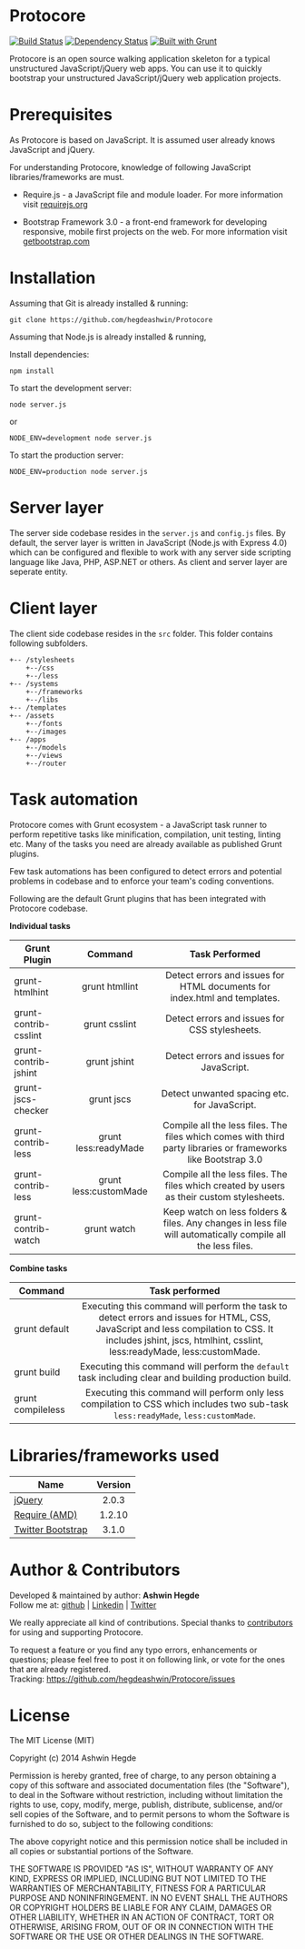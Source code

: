 # Protocore 

[![Build Status](https://travis-ci.org/hegdeashwin/Protocore.svg?branch=master)](https://travis-ci.org/hegdeashwin/Protocore)   [![Dependency Status](https://gemnasium.com/hegdeashwin/Protocore.svg)](https://gemnasium.com/hegdeashwin/Protocore)   [![Built with Grunt](http://cdn.gruntjs.com/builtwith.png)](http://gruntjs.com/) 


Protocore is an open source walking application skeleton for a typical unstructured JavaScript/jQuery web apps. You can use it to quickly bootstrap your unstructured JavaScript/jQuery web application projects.

Prerequisites
=============
As Protocore is based on JavaScript. It is assumed user already knows JavaScript and jQuery.

For understanding Protocore, knowledge of following JavaScript libraries/frameworks are must.
<ul>
	<li>Require.js - a JavaScript file and module loader. For more information visit <a href="//requirejs.org/" target="_blank">requirejs.org</a></p></li>
	<li>Bootstrap Framework 3.0 - a front-end framework for developing responsive, mobile first projects on the web. For more information visit <a href="//getbootstrap.com/" target="_blank">getbootstrap.com</a></li>
</ul>

Installation
============
Assuming that Git is already installed & running:
```
git clone https://github.com/hegdeashwin/Protocore
```

Assuming that Node.js is already installed & running, 

Install dependencies:
```
npm install
```

To start the development server:
```
node server.js
```
or
```
NODE_ENV=development node server.js
```

To start the production server:
```
NODE_ENV=production node server.js
```

Server layer
============
The server side codebase resides in the ```server.js``` and ```config.js``` files. By default, the server layer is written in JavaScript (Node.js with Express 4.0) which can be configured and flexible to work with any server side scripting language like Java, PHP, ASP.NET or others. As client and server layer are seperate entity.

Client layer
============
The client side codebase resides in the ```src``` folder. This folder contains following subfolders.

```
+-- /stylesheets
	+--/css
	+--/less
+-- /systems
	+--/frameworks
	+--/libs
+-- /templates
+-- /assets
	+--/fonts
	+--/images
+-- /apps
	+--/models
	+--/views
	+--/router
```

Task automation
===============
Protocore comes with Grunt ecosystem - a JavaScript task runner to perform repetitive tasks like minification, compilation, unit testing, linting etc. Many of the tasks you need are already available as published Grunt plugins.

Few task automations has been configured to detect errors and potential problems in codebase and to enforce your team's coding conventions. 

Following are the default Grunt plugins that has been integrated with Protocore codebase.

**Individual tasks**

| Grunt Plugin 			 | Command                  | Task Performed              |
| -----------------------|:------------------------:|:---------------------------:|
| grunt-htmlhint		 | grunt htmllint           | Detect errors and issues for HTML documents for index.html and templates. |
| grunt-contrib-csslint	 | grunt csslint            | Detect errors and issues for CSS stylesheets. |
| grunt-contrib-jshint	 | grunt jshint             | Detect errors and issues for JavaScript. |
| grunt-jscs-checker	 | grunt jscs               | Detect unwanted spacing etc. for JavaScript. |
| grunt-contrib-less	 | grunt less:readyMade     | Compile all the less files. The files which comes with third party libraries or frameworks like Bootstrap 3.0 |
| grunt-contrib-less     | grunt less:customMade    | Compile all the less files. The files which created by users as their custom stylesheets.
| grunt-contrib-watch	 | grunt watch 				| Keep watch on less folders & files. Any changes in less file will automatically compile all the less files. |

**Combine tasks**

| Command                     | Task performed              |
| --------------------------- |:---------------------------:|
| grunt default               | Executing this command will perform the task to detect errors and issues for HTML, CSS, JavaScript and less compilation to CSS. It includes jshint, jscs, htmlhint, csslint, less:readyMade, less:customMade. |
| grunt build              	  | Executing this command will perform the ```default``` task including clear and building production build. |
| grunt compileless           | Executing this command will perform only less compilation to CSS which includes two sub-task ```less:readyMade```, ```less:customMade```. |

Libraries/frameworks used
=========================
| Name                        											 | Version        |
| ---------------------------------------------------------------------- |:--------------:|
| <a href="//jquery.com/" target="_blank">jQuery</a>        			 | 2.0.3 		  |
| <a href="//requirejs.org/" target="_blank">Require (AMD)</a>   		 | 1.2.10 		  |
| <a href="//getbootstrap.com/" target="_blank">Twitter Bootstrap</a>  	 | 3.1.0  		  |

Author & Contributors
=====================
Developed &amp; maintained by author: <b>Ashwin Hegde</b><br>
Follow me at: <a href="https://github.com/hegdeashwin" target="_blank">github</a> | <a href="http://in.linkedin.com/in/hegdeashwin" target="_blank">Linkedin</a> | <a href="https://twitter.com/hegdeashwin3" target="_blank">Twitter</a>

We really appreciate all kind of contributions. Special thanks to <a href="//github.com/hegdeashwin/Protocore/graphs/contributors" target="_blank">contributors</a> for using and supporting Protocore.

To request a feature or you find any typo errors, enhancements or questions; please feel free to post it on following link, or vote for the ones that are already registered.
<br>Tracking: <a href="https://github.com/hegdeashwin/Protocore/issues" target="_blank">https://github.com/hegdeashwin/Protocore/issues</a>

License
=======
The MIT License (MIT)

Copyright (c) 2014 Ashwin Hegde

Permission is hereby granted, free of charge, to any person obtaining a copy of
this software and associated documentation files (the "Software"), to deal in
the Software without restriction, including without limitation the rights to
use, copy, modify, merge, publish, distribute, sublicense, and/or sell copies of
the Software, and to permit persons to whom the Software is furnished to do so,
subject to the following conditions:

The above copyright notice and this permission notice shall be included in all
copies or substantial portions of the Software.

THE SOFTWARE IS PROVIDED "AS IS", WITHOUT WARRANTY OF ANY KIND, EXPRESS OR
IMPLIED, INCLUDING BUT NOT LIMITED TO THE WARRANTIES OF MERCHANTABILITY, FITNESS
FOR A PARTICULAR PURPOSE AND NONINFRINGEMENT. IN NO EVENT SHALL THE AUTHORS OR
COPYRIGHT HOLDERS BE LIABLE FOR ANY CLAIM, DAMAGES OR OTHER LIABILITY, WHETHER
IN AN ACTION OF CONTRACT, TORT OR OTHERWISE, ARISING FROM, OUT OF OR IN
CONNECTION WITH THE SOFTWARE OR THE USE OR OTHER DEALINGS IN THE SOFTWARE.
